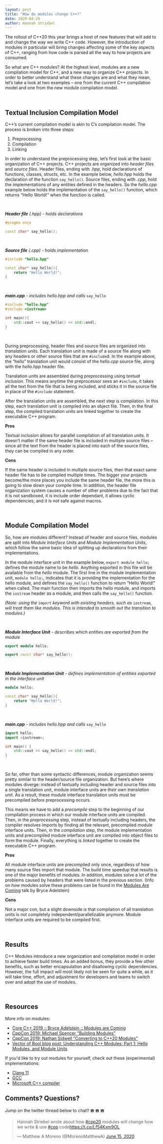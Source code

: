 ```yaml
---
layout: post
title: "How do modules change C++?"
date: 2020-04-29
author: Hannah Striebel
---
```



The rollout of C++20 this year brings a host of new features that will add to and change the way we write C++ code. However, the introduction of modules in particular will bring changes affecting some of the key aspects of C++, ranging from how code is parsed all the way to how projects are consumed.

So what are C++ modules? At the highest level, modules are a new compilation model for C++, and a new way to organize C++ projects. In order to better understand what these changes are and what they mean, let’s take a look at two examples – one from the current C++ compilation model and one from the new module compilation model.

<br>

## Textual Inclusion Compilation Model

C++’s current compilation model is akin to C’s compilation model.  The process is broken into three steps: 

1. Preprocessing
2. Compilation
3. Linking

In order to understand the preprocessing step, let’s first look at the basic organization of C++ projects. C++ projects are organized into _header files_ and _source files_. Header files, ending with _.hpp_, hold declarations of functions, classes, structs, etc. In the example below, _hello.hpp_ holds the declaration of the function `say_hello()`. Source files, ending with _.cpp_, hold the implementations of any entities defined in the headers. So the _hello.cpp_ example below holds the implementation of the `say_hello()` function, which returns “Hello World!” when the function is called.

<br>

_**Header file** (.hpp) - holds declarations_

```cpp
#pragma once

const char* say_hello();
```

<br>

_**Source file** (.cpp) - holds implementation_

```cpp
#include "hello.hpp"

const char* say_hello(){
    return "Hello World!";
}
```
<br>

_**main.cpp** - includes hello.hpp and calls_ `say_hello`

```cpp
#include "hello.hpp"
#include <iostream>

int main(){
    std::cout << say_hello() << std::endl;
}
```
<br>

During preprocessing, header files and source files are organized into _translation units_. Each translation unit is made of a source file along with any headers or other source files that are `#include`d. In the example above, the “hello” translation unit would consist of the _hello.cpp_ source file, along with the _hello.hpp_ header file.

Translation units are assembled during preprocessing using _textual inclusion_. This means anytime the preprocessor sees an `#include`, it takes all the text from the file that is being included, and sticks it in the source file in place of the `#include` statement.

After the translation units are assembled, the next step is compilation. In this step, each translation unit is compiled into an object file. Then, in the final step, the compiled translation units are linked together to create the executable C++ program.

**Pros**

Textual inclusion allows for parallel compilation of all translation units. It doesn’t matter if the same header file is included in multiple source files – since all the text from the header is placed into each of the source files, they can be compiled in any order.

**Cons**

If the same header is included in multiple source files, then that exact same header file has to be compiled multiple times. The bigger your projects become/the more places you include the same header file, the more this is going to slow down your compile time. In addition, the header file organization system causes a number of other problems due to the fact that it is not sandboxed, it is include order dependant, it allows cyclic dependencies, and it is not safe against macros.

<br>

## Module Compilation Model

So, how are modules different? Instead of header and source files, modules are split into _Module Interface Units_ and _Module Implementation Units_, which follow the same basic idea of splitting up declarations from their implementations.

In the module interface unit in the example below, `export module hello;` defines the module name to be _hello_. Anything exported in this file will be available from the _hello_ module. The first line in the module implementation unit, `module hello;`, indicates that it is providing the implementation for the hello module, and defines the `say_hello()` function to return “Hello World!” when called. The main function then imports the hello module, and imports the `iostream` header as a module, and then calls the `say_hello()` function.

_(Note: using the_ `import` _keyword with existing headers, such as_ `iostream`_, will treat them like modules. This is intended to smooth out the transition to modules.)_

<br>

_**Module Interface Unit** - describes which entities are exported from the module_

```cpp
export module hello;

export const char* say_hello();
```
<br>

_**Module Implementation Unit** - defines implementation of entities exported in the interface unit_

```cpp
module hello;

const char* say_hello(){
    return "Hello World!";
}
```

<br>

_**main.cpp** - includes hello.hpp and calls_ `say_hello`

```cpp
import hello;
import <iostream>;

int main() {
    std::cout << say_hello() << std::endl;
}
```
<br>

So far, other than some syntactic differences, module organization seems pretty similar to the header/source file organization. But here’s where modules diverge: instead of textually including header and source files into a single translation unit, module interface units are _their own translation unit_. As a result, these module interface translation units must be precompiled before preprocessing occurs. 

This means we have to add a _precompile_ step to the beginning of our compilation process in which our module interface units are compiled. Then, in the _preprocessing_ step, instead of textually including headers, the compiler resolves imports by finding all the relevant, precompiled module interface units. Then, in the _compilation_ step, the module implementation units and precompiled module interface unit are compiled into object files to form the module. Finally, everything is _linked_ together to create the executable C++ program. 

**Pros**

All module interface units are precompiled only once, regardless of how many source files import that module. The build time speedup that results is one of the major benefits of modules. In addition, modules solve a lot of the problems caused by headers that were listed in the previous section. (Info on _how_ modules solve these problems can be found in the [Modules Are Coming](https://www.youtube.com/watch?v=bDTm6y6fNSU) talk by Bryce Adelstein)

**Cons**

Not a major con, but a slight downside is that compilation of all translation units is not completely independent/parallelizable anymore.  Module interface units are required to be compiled first.

<br>

## Results
C++ Modules introduce a new organization and compilation model in order to achieve faster build times. As an added bonus, they provide a few other benefits, such as better encapsulation and disallowing cyclic dependencies. However, the full impact will most likely not be seen for quite a while, as it will take time, effort, and adjustment for developers and teams to switch over and adopt the use of modules.

<br>

## Resources

More info on modules:

* [Core C++ 2019 :: Bryce Adelstein :: Modules are Coming](https://www.youtube.com/watch?v=bDTm6y6fNSU)
* [CppCon 2019: Michael Spencer “Building Modules”](https://www.youtube.com/watch?v=L0SHHkBenss)
* [CppCon 2019: Nathan Sidwell “Converting to C++20 Modules”](https://www.youtube.com/watch?v=KVsWIEw3TTw)
* [Vector of Bool blog post: Understanding C++ Modules: Part 1: Hello Modules, and Module Units](https://vector-of-bool.github.io/2019/03/10/modules-1.html)

If you'd like to try out modules for yourself, check out these (experimental) implementations:

* [Clang 11](https://clang.llvm.org/docs/Modules.html#using-modules)
* [GCC](https://gcc.gnu.org/wiki/cxx-modules)
* [Microsoft C++ compiler](https://docs.microsoft.com/en-us/cpp/cpp/modules-cpp?view=vs-2019)

## Comments? Questions?

Jump on the twitter thread below to chat!! ☎️ ☎️ ☎️

<blockquote class="twitter-tweet" data-conversation="none"><p lang="en" dir="ltr">Hannah Striebel wrote about how <a href="https://twitter.com/hashtag/cpp20?src=hash&amp;ref_src=twsrc%5Etfw">#cpp20</a> modules will change how we write &amp; use <a href="https://twitter.com/hashtag/cpp?src=hash&amp;ref_src=twsrc%5Etfw">#cpp</a> code<a href="https://t.co/Lf54Kxm9OL">https://t.co/Lf54Kxm9OL</a></p>&mdash; Matthew A Moreno (@MorenoMatthewA) <a href="https://twitter.com/MorenoMatthewA/status/1272329713365643264?ref_src=twsrc%5Etfw">June 15, 2020</a></blockquote> <script async src="https://platform.twitter.com/widgets.js" charset="utf-8"></script>
